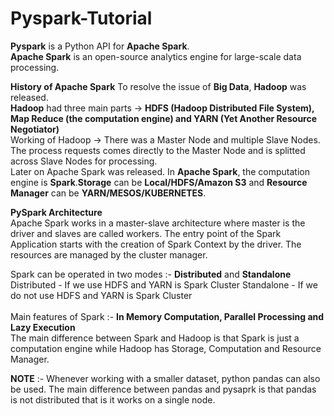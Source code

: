 # Pyspark-Tutorial<br/>
**Pyspark** is a Python API for **Apache Spark**. <br/>
**Apache Spark** is an open-source analytics engine for large-scale data processing.<br/>

**History of Apache Spark**
To resolve the issue of **Big Data**, **Hadoop** was released.<br/>
**Hadoop** had three main parts -> **HDFS (Hadoop Distributed File System), Map Reduce (the computation engine) and YARN (Yet Another Resource Negotiator)**<br/>
Working of Hadoop -> There was a Master Node and multiple Slave Nodes. The process requests comes directly to the Master Node and is splitted across Slave Nodes for processing.<br/>
Later on Apache Spark was released. In **Apache Spark**, the computation engine is **Spark**.**Storage** can be **Local/HDFS/Amazon S3** and **Resource Manager** can be **YARN/MESOS/KUBERNETES**.<br/>

**PySpark Architecture**<br/>
Apache Spark works in a master-slave architecture where master is the driver and slaves are called workers. The entry point of the Spark Application 
starts with the creation of Spark Context by the driver. The resources are managed by the cluster manager.<br/>

Spark can be operated in two modes :- **Distributed** and **Standalone**
Distributed - If we use HDFS and YARN is Spark Cluster
Standalone - If we do not use HDFS and YARN is Spark Cluster
<br/>
<br/>
Main features of Spark :- **In Memory Computation, Parallel Processing and Lazy Execution**<br/>
The main difference between Spark and Hadoop is that Spark is just a computation engine while Hadoop has Storage, Computation and Resource Manager.<br/>

**NOTE** :- Whenever working with a smaller dataset, python pandas can also be used. The main difference between pandas and pysaprk is that pandas is not distributed
that is it works on a single node.
